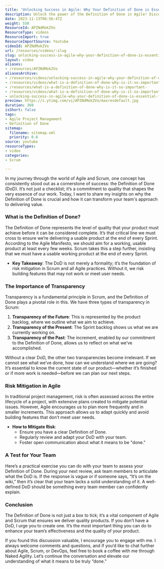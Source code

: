 ```yaml
---
title: 'Unlocking Success in Agile: Why Your Definition of Done is Essential for Quality Delivery'
description: Unlock the power of the Definition of Done in Agile! Discover how this key concept enhances quality, transparency, and team effectiveness.
date: 2023-11-13T06:56:47Z
weight: 550
ResourceId: APZNdMokZVo
ResourceType: videos
ResourceImport: true
ResourceImportSource: Youtube
videoId: APZNdMokZVo
url: /resources/videos/:slug
slug: unlocking-success-in-agile-why-your-definition-of-done-is-essential-for-quality-delivery
layout: video
aliases:
- /resources/APZNdMokZVo
aliasesArchive:
- /resources/videos/unlocking-success-in-agile-why-your-definition-of-done-is-essential-for-quality-delivery
- /resources/videos/what-is-a-definition-of-done-why-is-it-so-important-
- /resources/what-is-a-definition-of-done-why-is-it-so-important-
- /resources/videos/what-is-a-definition-of-done-why-is-it-so-important
- unlocking-success-in-agile-why-your-definition-of-done-is-essential-for-quality-delivery
preview: https://i.ytimg.com/vi/APZNdMokZVo/maxresdefault.jpg
duration: 360
isShort: false
tags:
- Agile Project Management
- Definition of Done
sitemap:
  filename: sitemap.xml
  priority: 0.6
source: youtube
resourceTypes:
- video
categories:
- Scrum

---
```

In my journey through the world of Agile and Scrum, one concept has consistently stood out as a cornerstone of success: the Definition of Done (DoD). It’s not just a checklist; it’s a commitment to quality that shapes the very essence of our work. Today, I want to share my insights on why the Definition of Done is crucial and how it can transform your team's approach to delivering value.

### What is the Definition of Done?

The Definition of Done represents the level of quality that your product must achieve before it can be considered complete. It’s that critical line we must cross to ensure we’re delivering a usable product at the end of every Sprint. According to the Agile Manifesto, we should aim for a working, usable product at least every few weeks. Scrum takes this a step further, insisting that we must have a usable working product at the end of every Sprint. 

- **Key Takeaway**: The DoD is not merely a formality; it’s the foundation of risk mitigation in Scrum and all Agile practices. Without it, we risk building features that may not work or meet user needs.

### The Importance of Transparency

Transparency is a fundamental principle in Scrum, and the Definition of Done plays a pivotal role in this. We have three types of transparency in Scrum:

1. **Transparency of the Future**: This is represented by the product backlog, where we outline what we aim to achieve.
2. **Transparency of the Present**: The Sprint backlog shows us what we are currently working on.
3. **Transparency of the Past**: The increment, enabled by our commitment to the Definition of Done, allows us to reflect on what we’ve accomplished.

Without a clear DoD, the other two transparencies become irrelevant. If we cannot see what we’ve done, how can we understand where we are going? It’s essential to know the current state of our product—whether it’s finished or if more work is needed—before we can plan our next steps.

### Risk Mitigation in Agile

In traditional project management, risk is often assessed across the entire lifecycle of a project, with extensive plans created to mitigate potential issues. However, Agile encourages us to plan more frequently and in smaller increments. This approach allows us to adapt quickly and avoid building features that don’t meet user needs.

- **How to Mitigate Risk**:
  - Ensure you have a clear Definition of Done.
  - Regularly review and adapt your DoD with your team.
  - Foster open communication about what it means to be "done."

### A Test for Your Team

Here’s a practical exercise you can do with your team to assess your Definition of Done. During your next review, ask team members to articulate what the DoD is. If the response is vague or if someone says, “It’s on the wiki,” then it’s clear that your team lacks a solid understanding of it. A well-defined DoD should be something every team member can confidently explain.

### Conclusion

The Definition of Done is not just a box to tick; it’s a vital component of Agile and Scrum that ensures we deliver quality products. If you don’t have a DoD, I urge you to create one. It’s the most important thing you can do to enhance your team’s effectiveness and the quality of your product.

If you found this discussion valuable, I encourage you to engage with me. I always welcome comments and questions, and if you’d like to chat further about Agile, Scrum, or DevOps, feel free to book a coffee with me through Naked Agility. Let’s continue the conversation and elevate our understanding of what it means to be truly “done.”
